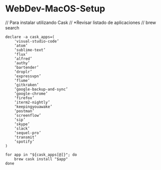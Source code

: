 # WebDev-MacOS-Setup


// Para instalar utilizando Cask
// *Revisar listado de aplicaciones
   // brew search
       
       
    declare -a cask_apps=(
        'visual-studio-code’
        ‘atom’
        ‘sublime-text’
        ‘flux’
        ‘alfred’
        ‘authy’
        ‘bartender’
        ‘droplr’
        ‘expressvpn’
        ‘flume’
        ‘gitkraken’
        ‘google-backup-and-sync’
        ‘google-chrome’
        ‘firefox’
        ‘iterm2-nightly’
        ‘keepingyouawake’
        ‘postman’
        ‘screenflow’
        ‘sip’
        ‘skype’
        ‘slack’
        ‘sequel-pro’
        ‘transmit’
        ‘spotify’
    )

    for app in "${cask_apps[@]}"; do
        brew cask install "$app"
    done
